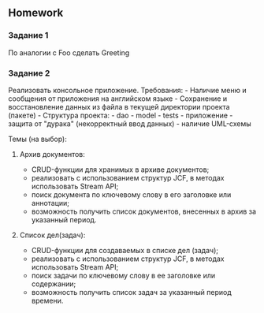 ##  Homework

### Задание 1 
По аналогии с Foo сделать Greeting


### Задание 2
Реализовать консольное приложение.
Требования:
    - Наличие меню и сообщения от приложения на английском языке
    - Сохранение и восстановление данных из файла в текущей директории проекта (пакете)
    - Структура проекта:
        - dao
        - model
        - tests
        - приложение
    - защита от "дурака" (некорректный ввод данных)
    - наличие UML-схемы

Темы (на выбор):
1. Архив документов:
    - CRUD-функции для хранимых в архиве документов;
    - реализовать с использованием структур JCF, в методах использовать Stream API;
    - поиск документа по ключевому слову в его заголовке или аннотации;
    - возможность получить список документов, внесенных в архив за указанный период.

3. Список дел(задач):
    - CRUD-функции для создаваемых в списке дел (задач);
    - реализовать с использованием структур JCF, в методах использовать Stream API;
    - поиск задачи по ключевому слову в ее заголовке или содержании;
    - возможность получить список задач за указанный период времени.



